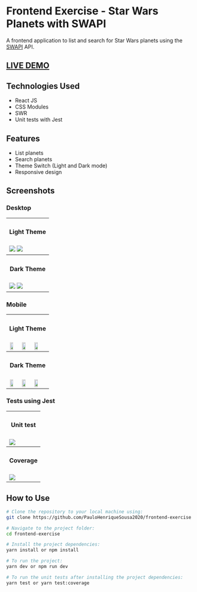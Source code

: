 # Frontend Exercise - Star Wars Planets with SWAPI

A frontend application to list and search for Star Wars planets using the [SWAPI](https://swapi.dev/documentation#intro) API.

## [LIVE DEMO](https://frontend-exercise-ten.vercel.app)

## Technologies Used

- React JS 
- CSS Modules
- SWR 
- Unit tests with Jest

## Features

- List planets
- Search planets
- Theme Switch (Light and Dark mode)
- Responsive design

## Screenshots

### Desktop

<table style="width:100%;">
	<tr>
		<th style="text-align:center;">
			<h4>Light Theme</h4>
		</th>
	</tr>
	<tr>
		<td>
			<img src="assets/desktop_1.png">
			<img src="assets/desktop_2.png">
		</td>
	</tr>
	<tr>
		<th style="text-align:center;">
			<h4>Dark Theme</h4>
		</th>
	</tr>
	<tr>
		<td>
			<img src="assets/desktop_3.png">
			<img src="assets/desktop_4.png">
		</td>
	</tr>
</table>

### Mobile

<table style="width:100%;">
	<tr>
		<th style="text-align:center;">
			<h4>Light Theme</h4>
		</th>
	</tr>
	<tr>
		<td style="display:flex; justify-content:space-around;">
			<img src="assets/mobile_1.png" style="width:30%; margin:0 1%;" >
			<img src="assets/mobile_2.png" style="width:30%; margin:0 1%;" >
			<img src="assets/mobile_3.png" style="width:30%; margin:0 1%;" >
		</td>
	</tr>
	<tr>
		<th style="text-align:center;">
			<h4>Dark Theme</h4>
		</th>
	</tr>
	<tr>
		<td style="display:flex; justify-content:space-around;">
			<img src="assets/mobile_4.png" style="width:30%; margin:0 1%;" >
			<img src="assets/mobile_5.png" style="width:30%; margin:0 1%;" >
			<img src="assets/mobile_6.png" style="width:30%; margin:0 1%;" >
		</td>
	</tr>
</table>

### Tests using Jest

<table style="width:100%;">
	<tr>
		<th style="text-align:center;">
			<h4>Unit test</h4>
		</th>
	</tr>
	<tr>
		<td>
			<img src="assets/unit_test.png">
		</td>
	</tr>
	<tr>
		<th style="text-align:center;">
			<h4>Coverage</h4>
		</th>
	</tr>
	<tr>
		<td>
			<img src="assets/unit_test_coverage.png">
		</td>
	</tr>
</table>

## How to Use


```bash
# Clone the repository to your local machine using:
git clone https://github.com/PauloHenriqueSousa2020/frontend-exercise

# Navigate to the project folder:
cd frontend-exercise

# Install the project dependencies:
yarn install or npm install

# To run the project:
yarn dev or npm run dev

# To run the unit tests after installing the project dependencies:
yarn test or yarn test:coverage
